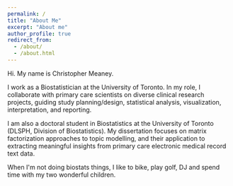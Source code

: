 ```yaml
---
permalink: /
title: "About Me"
excerpt: "About me"
author_profile: true
redirect_from: 
  - /about/
  - /about.html
---
```


Hi. My name is Christopher Meaney. 

I work as a Biostatistician at the University of Toronto. In my role, I collaborate with primary care scientists on diverse clinical research projects, guiding study planning/design, statistical analysis, visualization, interpretation, and reporting. 

I am also a doctoral student in Biostatistics at the University of Toronto (DLSPH, Division of Biostatistics). My dissertation focuses on matrix factorization approaches to topic modelling, and their application to extracting meaningful insights from primary care electronic medical record text data. 

When I'm not doing biostats things, I like to bike, play golf, DJ and spend time with my two wonderful children. 

